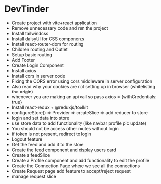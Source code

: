# DevTinder

- Create project with vite+react application
- Remove unnecessary code and run the project
- Install tailwindcss
- Install daisyUI for CSS components
- Install react-router-dom for routing
- Children routing and Outlet
- Setup basic routing
- Add Footer
- Create Login Component
- Install axios
- Install cors in server code
- Fixing the CORS error using cors middleware in server configuration
- Also read why your cookies are not setting up in browser (whitelisting the origin)
- whenever you are making an api call so pass axios = {withCredentials: true}
- Install react-redux + @reduxjs/toolkit
- configureStore() => Provider => createSlice => add reducer to store
- login and set data into store
- use store data to add functionality (like navbar profile pic update)
- You should not be access other routes without login
- if token is not present, redirect to login
- Logout feature
- Get the feed and add it to the store
- Create the feed component and display users card
- Create a feedSlice
- Create a Profile component and add functionality to edit the profile
- Create the Connection Page where we see all the connections
- Create Request page add feature to accept/reject request
- manage request slice

